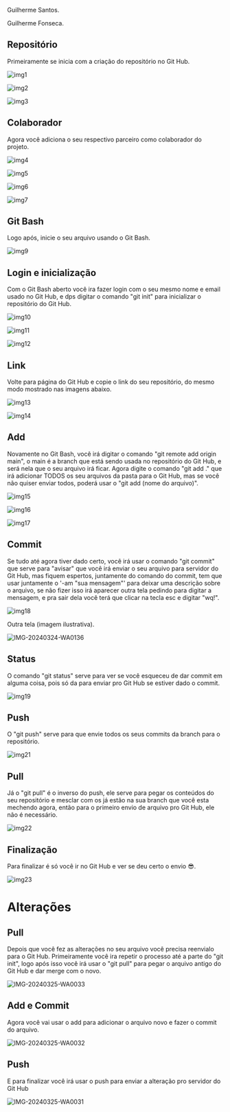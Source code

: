 
Guilherme Santos.

Guilherme Fonseca.


## Repositório 

Primeiramente se inicia com a criação do repositório no Git Hub.

![img1](https://github.com/guifons/Aline-Atividade/assets/163131651/29aa7083-d6e1-4800-a9fa-02066277150c)

![img2](https://github.com/guifons/Aline-Atividade/assets/163131651/83e03e50-03b0-46f3-bc31-b8de8bd3ae15)

![img3](https://github.com/guifons/Aline-Atividade/assets/163131651/2baf0e84-0134-4c19-9fec-743fc22b27d9)

## Colaborador 

Agora você adiciona o seu respectivo parceiro como colaborador do projeto.

![img4](https://github.com/guifons/Aline-Atividade/assets/163131651/11d5b600-efd4-4d07-9287-557fe4149d80)

![img5](https://github.com/guifons/Aline-Atividade/assets/163131651/01048257-0b91-43ec-8aca-3e7f1cad5cd6)

![img6](https://github.com/guifons/Aline-Atividade/assets/163131651/0b838622-0565-4d04-b8db-4238b8195c05)

![img7](https://github.com/guifons/Aline-Atividade/assets/163131651/aaae6594-3e07-4e1c-a4b3-2c27642df909)

## Git Bash

Logo após, inicie o seu arquivo usando o Git Bash.

![img9](https://github.com/guifons/Aline-Atividade/assets/163131651/53545c58-0eae-4010-be98-50a31b0b187a)

## Login e inicialização 

Com o Git Bash aberto você ira fazer login com o seu mesmo nome e email usado no Git Hub, e dps digitar o comando "git init" para inicializar o repositório do Git Hub.

![img10](https://github.com/guifons/Aline-Atividade/assets/163131651/f126424d-b3c4-4e1d-b466-78d839639908)

![img11](https://github.com/guifons/Aline-Atividade/assets/163131651/f9aa44db-570d-4e81-b688-f55c96258381)

![img12](https://github.com/guifons/Aline-Atividade/assets/163131651/08a222c9-1286-4f29-a446-91358febea88)

## Link

Volte para página do Git Hub e copie o link do seu repositório, do mesmo modo mostrado nas imagens abaixo.

![img13](https://github.com/guifons/Aline-Atividade/assets/163131651/c2224a95-0358-4422-adcc-11b30c473a48)

![img14](https://github.com/guifons/Aline-Atividade/assets/163131651/f9eeba5f-8ebd-4556-89ed-3d65824bacd0)

## Add

Novamente no Git Bash, você irá digitar o comando "git remote add origin main", o main é a branch que está sendo usada no repositório do Git Hub, e será nela que o seu arquivo irá ficar. Agora digite o comando "git add ." que irá adicionar TODOS os seu arquivos da pasta para o Git Hub, mas se você não quiser enviar todos, poderá usar o "git add (nome do arquivo)".

![img15](https://github.com/guifons/Aline-Atividade/assets/163131651/dfc149c3-2784-4103-9756-cf9f3a60f396)

![img16](https://github.com/guifons/Aline-Atividade/assets/163131651/95b07a37-875b-43ff-bd5a-048ff054ad60)

![img17](https://github.com/guifons/Aline-Atividade/assets/163131651/4fa5cd5e-e764-4e70-bf18-29e3cb9ec65a)

## Commit

Se tudo até agora tiver dado certo, você irá usar o comando "git commit" que serve para "avisar" que você irá enviar o seu arquivo para servidor do Git Hub, mas fiquem espertos, juntamente do comando do commit, tem que usar juntamente o '-am "sua mensagem"' para deixar uma descrição sobre o arquivo, se não fizer isso irá aparecer outra tela pedindo para digitar a mensagem, e pra sair dela você terá que clicar na tecla esc e digitar "wq!".

![img18](https://github.com/guifons/Aline-Atividade/assets/163131651/d5d77043-2aba-446d-9c76-dd151166b0e2)

Outra tela (imagem ilustrativa).

![IMG-20240324-WA0136](https://github.com/guifons/Aline-Atividade/assets/163131651/e8890806-5e0e-43a3-be55-07e2dbedfef0)

## Status

O comando "git status" serve para ver se você esqueceu de dar commit em alguma coisa, pois só da para enviar pro Git Hub se estiver dado o commit.

![img19](https://github.com/guifons/Aline-Atividade/assets/163131651/d01db8f1-e102-4e1b-8256-42095aadec2c)

## Push

O "git push" serve para que envie todos os seus commits da branch para o repositório.

![img21](https://github.com/guifons/Aline-Atividade/assets/163131651/bfdf0546-a7a3-4f7d-84a7-81a2d0ba4fa8)

## Pull

Já o "git pull" é o inverso do push, ele serve para pegar os conteúdos do seu repositório e mesclar com os já estão na sua branch que você esta mechendo agora, então para o primeiro envio de arquivo pro Git Hub, ele não é necessário.

![img22](https://github.com/guifons/Aline-Atividade/assets/163131651/faf08260-2831-42eb-bae9-c54545af4846)

## Finalização 

Para finalizar é só você ir no Git Hub e ver se deu certo o envio :sunglasses:.

![img23](https://github.com/guifons/Aline-Atividade/assets/163131651/35e795a7-0c35-4e3e-be84-b0acf75bd5c1)


# Alterações

## Pull

Depois que você fez as alterações no seu arquivo você precisa reenvialo para o Git Hub. Primeiramente você ira repetir o processo até a parte do "git init", logo após isso você irá usar o "git pull" para pegar o arquivo antigo do Git Hub e dar merge com o novo.

![IMG-20240325-WA0033](https://github.com/guifons/Aline-Atividade/assets/163131651/d0bcd2d5-4f19-4011-aaf6-12060475f303)

## Add e Commit

Agora você vai usar o add para adicionar o arquivo novo e fazer o commit do arquivo.

![IMG-20240325-WA0032](https://github.com/guifons/Aline-Atividade/assets/163131651/551c8140-684f-4656-bf3f-8de197285f04)

## Push

E para finalizar você irá usar o push para enviar a alteração pro servidor do Git Hub

![IMG-20240325-WA0031](https://github.com/guifons/Aline-Atividade/assets/163131651/cdb17a25-69ab-445d-8cf9-61609e5c6e62)
